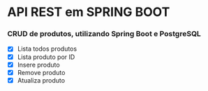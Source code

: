 # API REST em SPRING BOOT
### CRUD de produtos, utilizando Spring Boot e PostgreSQL
- [x] Lista todos produtos
- [x] Lista produto por ID
- [x] Insere produto
- [x] Remove produto
- [x] Atualiza produto
